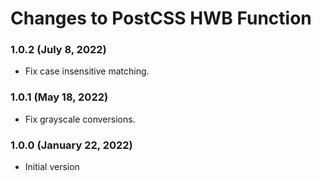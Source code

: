 # Changes to PostCSS HWB Function

### 1.0.2 (July 8, 2022)

- Fix case insensitive matching.

### 1.0.1 (May 18, 2022)

- Fix grayscale conversions.

### 1.0.0 (January 22, 2022)

- Initial version
